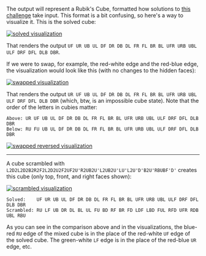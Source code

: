 The output will represent a Rubik's Cube, formatted how solutions to [this challenge][2] take input. This format is a bit confusing, so here's a way to visualize it. This is the solved cube:

[![solved visualization][1]][1]

That renders the output `UF UR UB UL DF DR DB DL FR FL BR BL UFR URB UBL ULF DRF DFL DLB DBR`.

If we were to swap, for example, the red-white edge and the red-blue edge, the visualization would look like this (with no changes to the hidden faces):

[![swapped visualization][2]][2]

That renders the output `UR UF UB UL DF DR DB DL FR FL BR BL UFR URB UBL ULF DRF DFL DLB DBR` (which, btw, is an impossible cube state). Note that the order of the letters in cubies matter:

    Above: UR UF UB UL DF DR DB DL FR FL BR BL UFR URB UBL ULF DRF DFL DLB DBR
    Below: RU FU UB UL DF DR DB DL FR FL BR BL UFR URB UBL ULF DRF DFL DLB DBR

[![swapped reversed visualization][3]][3]

---

A cube scrambled with `L2D2L2D2B2R2F2L2D2U2F2UF2U'R2UB2U'L2UB2U'LU'L2U'D'B2U'RBUBF'D'` creates this cube (only top, front, and right faces shown):

[![scrambled visualization][4]][4]

    Solved:    UF UR UB UL DF DR DB DL FR FL BR BL UFR URB UBL ULF DRF DFL DLB DBR
    Scrambled: RU LF UB DR DL BL UL FU BD RF BR FD LDF LBD FUL RFD UFR RDB UBL RBU

As you can see in the comparison above and in the visualizations, the blue-red `RU` edge of the mixed cube is in the place of the red-white `UF` edge of the solved cube. The green-white `LF` edge is in the place of the red-blue `UR` edge, etc.

   [1]: https://i.stack.imgur.com/bU5Nc.png
   [2]: https://i.stack.imgur.com/pdndD.png
   [3]: https://i.stack.imgur.com/mQF50.png
   [4]: https://i.stack.imgur.com/X8S81.png

